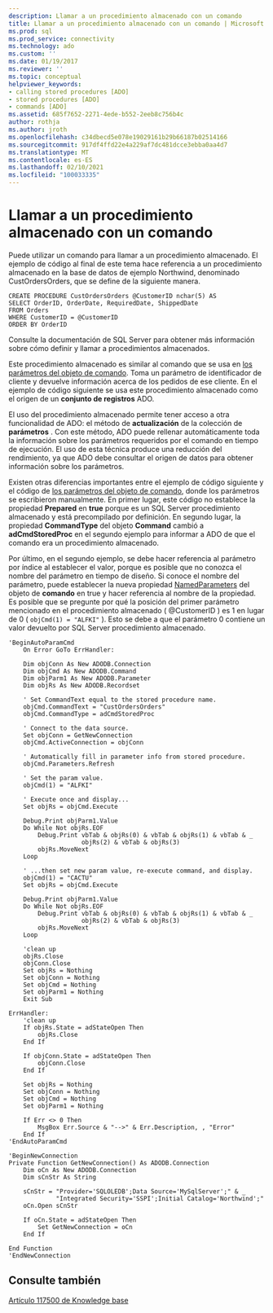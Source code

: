 ```yaml
---
description: Llamar a un procedimiento almacenado con un comando
title: Llamar a un procedimiento almacenado con un comando | Microsoft Docs
ms.prod: sql
ms.prod_service: connectivity
ms.technology: ado
ms.custom: ''
ms.date: 01/19/2017
ms.reviewer: ''
ms.topic: conceptual
helpviewer_keywords:
- calling stored procedures [ADO]
- stored procedures [ADO]
- commands [ADO]
ms.assetid: 685f7652-2271-4ede-b552-2eeb8c756b4c
author: rothja
ms.author: jroth
ms.openlocfilehash: c34dbecd5e078e19029161b29b66187b02514166
ms.sourcegitcommit: 917df4ffd22e4a229af7dc481dcce3ebba0aa4d7
ms.translationtype: MT
ms.contentlocale: es-ES
ms.lasthandoff: 02/10/2021
ms.locfileid: "100033335"
---
```

# <a name="calling-a-stored-procedure-with-a-command"></a>Llamar a un procedimiento almacenado con un comando
Puede utilizar un comando para llamar a un procedimiento almacenado. El ejemplo de código al final de este tema hace referencia a un procedimiento almacenado en la base de datos de ejemplo Northwind, denominado CustOrdersOrders, que se define de la siguiente manera.  
  
```  
CREATE PROCEDURE CustOrdersOrders @CustomerID nchar(5) AS  
SELECT OrderID, OrderDate, RequiredDate, ShippedDate  
FROM Orders  
WHERE CustomerID = @CustomerID  
ORDER BY OrderID  
```  
  
 Consulte la documentación de SQL Server para obtener más información sobre cómo definir y llamar a procedimientos almacenados.  
  
 Este procedimiento almacenado es similar al comando que se usa en [los parámetros del objeto de comando](./command-object-parameters.md). Toma un parámetro de identificador de cliente y devuelve información acerca de los pedidos de ese cliente. En el ejemplo de código siguiente se usa este procedimiento almacenado como el origen de un **conjunto de registros** ADO.  
  
 El uso del procedimiento almacenado permite tener acceso a otra funcionalidad de ADO: el método de **actualización** de la colección de **parámetros** . Con este método, ADO puede rellenar automáticamente toda la información sobre los parámetros requeridos por el comando en tiempo de ejecución. El uso de esta técnica produce una reducción del rendimiento, ya que ADO debe consultar el origen de datos para obtener información sobre los parámetros.  
  
 Existen otras diferencias importantes entre el ejemplo de código siguiente y el código de [los parámetros del objeto de comando](./command-object-parameters.md), donde los parámetros se escribieron manualmente. En primer lugar, este código no establece la propiedad **Prepared** en **true** porque es un SQL Server procedimiento almacenado y está precompilado por definición. En segundo lugar, la propiedad **CommandType** del objeto **Command** cambió a **adCmdStoredProc** en el segundo ejemplo para informar a ADO de que el comando era un procedimiento almacenado.  
  
 Por último, en el segundo ejemplo, se debe hacer referencia al parámetro por índice al establecer el valor, porque es posible que no conozca el nombre del parámetro en tiempo de diseño. Si conoce el nombre del parámetro, puede establecer la nueva propiedad [NamedParameters](../../reference/ado-api/namedparameters-property-ado.md) del objeto de **comando** en true y hacer referencia al nombre de la propiedad. Es posible que se pregunte por qué la posición del primer parámetro mencionado en el procedimiento almacenado ( @CustomerID ) es 1 en lugar de 0 ( `objCmd(1) = "ALFKI"` ). Esto se debe a que el parámetro 0 contiene un valor devuelto por SQL Server procedimiento almacenado.  
  
```  
'BeginAutoParamCmd  
    On Error GoTo ErrHandler:  
  
    Dim objConn As New ADODB.Connection  
    Dim objCmd As New ADODB.Command  
    Dim objParm1 As New ADODB.Parameter  
    Dim objRs As New ADODB.Recordset  
  
    ' Set CommandText equal to the stored procedure name.  
    objCmd.CommandText = "CustOrdersOrders"  
    objCmd.CommandType = adCmdStoredProc  
  
    ' Connect to the data source.  
    Set objConn = GetNewConnection  
    objCmd.ActiveConnection = objConn  
  
    ' Automatically fill in parameter info from stored procedure.  
    objCmd.Parameters.Refresh  
  
    ' Set the param value.  
    objCmd(1) = "ALFKI"  
  
    ' Execute once and display...  
    Set objRs = objCmd.Execute  
  
    Debug.Print objParm1.Value  
    Do While Not objRs.EOF  
        Debug.Print vbTab & objRs(0) & vbTab & objRs(1) & vbTab & _  
                    objRs(2) & vbTab & objRs(3)  
        objRs.MoveNext  
    Loop  
  
    ' ...then set new param value, re-execute command, and display.  
    objCmd(1) = "CACTU"  
    Set objRs = objCmd.Execute  
  
    Debug.Print objParm1.Value  
    Do While Not objRs.EOF  
        Debug.Print vbTab & objRs(0) & vbTab & objRs(1) & vbTab & _  
                    objRs(2) & vbTab & objRs(3)  
        objRs.MoveNext  
    Loop  
  
    'clean up  
    objRs.Close  
    objConn.Close  
    Set objRs = Nothing  
    Set objConn = Nothing  
    Set objCmd = Nothing  
    Set objParm1 = Nothing  
    Exit Sub  
  
ErrHandler:  
    'clean up  
    If objRs.State = adStateOpen Then  
        objRs.Close  
    End If  
  
    If objConn.State = adStateOpen Then  
        objConn.Close  
    End If  
  
    Set objRs = Nothing  
    Set objConn = Nothing  
    Set objCmd = Nothing  
    Set objParm1 = Nothing  
  
    If Err <> 0 Then  
        MsgBox Err.Source & "-->" & Err.Description, , "Error"  
    End If  
'EndAutoParamCmd  
  
'BeginNewConnection  
Private Function GetNewConnection() As ADODB.Connection  
    Dim oCn As New ADODB.Connection  
    Dim sCnStr As String  
  
    sCnStr = "Provider='SQLOLEDB';Data Source='MySqlServer';" & _  
             "Integrated Security='SSPI';Initial Catalog='Northwind';"  
    oCn.Open sCnStr  
  
    If oCn.State = adStateOpen Then  
        Set GetNewConnection = oCn  
    End If  
  
End Function  
'EndNewConnection  
```  
  
## <a name="see-also"></a>Consulte también  
 [Artículo 117500 de Knowledge base](https://www.betaarchive.com/wiki/index.php?title=Microsoft_KB_Archive/185125)
